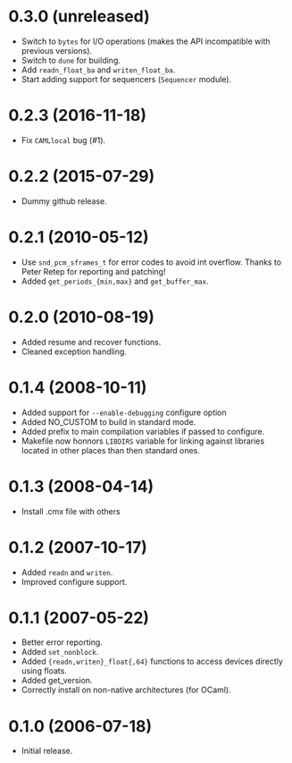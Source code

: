 0.3.0 (unreleased)
=====

- Switch to `bytes` for I/O operations (makes the API incompatible with previous
  versions).
- Switch to `dune` for building.
- Add `readn_float_ba` and `writen_float_ba`.
- Start adding support for sequencers (`Sequencer` module).

0.2.3 (2016-11-18)
=====

- Fix `CAMLlocal` bug (#1).

0.2.2 (2015-07-29)
=====

- Dummy github release.

0.2.1 (2010-05-12)
=====

- Use `snd_pcm_sframes_t` for error codes to avoid int overflow.  Thanks to
  Peter Retep for reporting and patching!
- Added `get_periods_{min,max}` and `get_buffer_max`.

0.2.0 (2010-08-19)
=====

- Added resume and recover functions.
- Cleaned exception handling.

0.1.4 (2008-10-11)
=====

- Added support for `--enable-debugging` configure option
- Added NO_CUSTOM to build in standard mode.
- Added prefix to main compilation variables if passed to configure.
- Makefile now honnors `LIBDIRS` variable for linking against libraries located
  in other places than then standard ones.

0.1.3 (2008-04-14)
=====

- Install .cmx file with others

0.1.2 (2007-10-17)
=====

- Added `readn` and `writen`.
- Improved configure support.

0.1.1 (2007-05-22)
=====

- Better error reporting.
- Added `set_nonblock`.
- Added `{readn,writen}_float{,64}` functions to access devices directly using
  floats.
- Added get_version.
- Correctly install on non-native architectures (for OCaml).

0.1.0 (2006-07-18)
=====

- Initial release.
